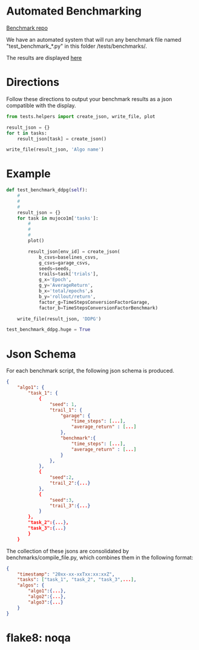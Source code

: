 # Automated Benchmarking
[Benchmark repo](https://github.com/rlworkgroup/benchmarks)

We have an automated system that will run any benchmark file named "test_benchmark_*.py" in this folder /tests/benchmarks/.

The results are displayed [here](https://rlworkgroup.github.io/benchmarks/)

# Directions
Follow these directions to output your benchmark results as a json compatible with the display.
```python
from tests.helpers import create_json, write_file, plot

result_json = {}
for t in tasks:
    result_json[task] = create_json()

write_file(result_json, 'Algo name')
```

# Example

```python
def test_benchmark_ddpg(self):
    #
    #
    #
    result_json = {}
    for task in mujoco1m['tasks']:
        #
        #
        #
        plot()

        result_json[env_id] = create_json(
            b_csvs=baselines_csvs,
            g_csvs=garage_csvs,
            seeds=seeds,
            trails=task['trials'],
            g_x='Epoch',
            g_y='AverageReturn',
            b_x='total/epochs',s
            b_y='rollout/return',
            factor_g=TimeStepsConversionFactorGarage,
            factor_b=TimeStepsConversionFactorBenchmark)

    write_file(result_json, 'DDPG')

test_benchmark_ddpg.huge = True
```

# Json Schema
For each benchmark script, the following json schema is produced.

```json
{
    "algo1": {
        "task_1": {
            {
                "seed": 1,
                "trail_1": {
                    "garage": {
                        "time_steps": [...],
                        "average_return" : [...]
                    },
                    "benchmark":{
                        "time_steps": [...],
                        "average_return" : [...]
                    }
                },
            },
            {
                "seed":2,
                "trail_2":{...}
            },
            {
                "seed":3,
                "trail_3":{...}
            }
        },
        "task_2":{...},
        "task_3":{...}
        }
    }
```

The collection of these jsons are consolidated by benchmarks/compile_file.py, which combines them in the following format:
```json
{
    "timestamp": "20xx-xx-xxTxx:xx:xxZ",
    "tasks": ["task_1", "task_2", "task_3",...],
    "algos": {
        "algo1":{...},
        "algo2":{...},
        "algo3":{...}
    }
}
```
# flake8: noqa
